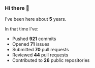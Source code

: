 ### Hi there 👋

I've been here about **5** years.

In that time I've:

- Pushed **921** commits
- Opened **71** issues
- Submitted **70** pull requests
- Reviewed **44** pull requests
- Contributed to **26** public repositories

<!-- ![My scrobbles](https://lastfm-recently-played.vercel.app/api?user=dotdub) -->

